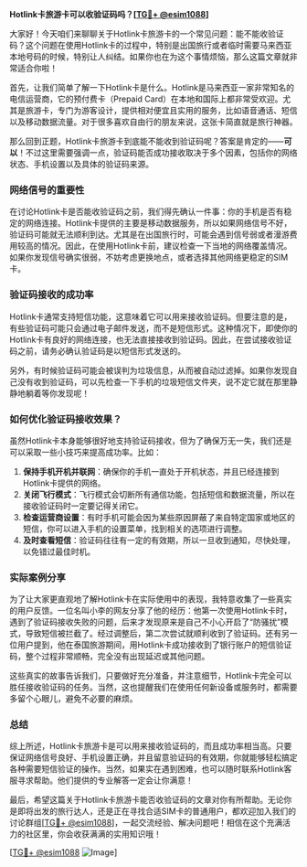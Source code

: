 **Hotlink卡旅游卡可以收验证码吗？[[TG💪+ @esim1088](https://t.me/s/esim1088)]**

大家好！今天咱们来聊聊关于Hotlink卡旅游卡的一个常见问题：能不能收验证码？这个问题在使用Hotlink卡的过程中，特别是出国旅行或者临时需要马来西亚本地号码的时候，特别让人纠结。如果你也在为这个事情烦恼，那么这篇文章就非常适合你啦！

首先，让我们简单了解一下Hotlink卡是什么。Hotlink是马来西亚一家非常知名的电信运营商，它的预付费卡（Prepaid Card）在本地和国际上都非常受欢迎。尤其是旅游卡，专门为游客设计，提供相对便宜且实用的服务，比如语音通话、短信以及移动数据流量。对于很多喜欢自由行的朋友来说，这张卡简直就是旅行神器。

那么回到正题，Hotlink卡旅游卡到底能不能收到验证码呢？答案是肯定的——**可以**！不过这里需要强调一点，验证码能否成功接收取决于多个因素，包括你的网络状态、手机设置以及具体的验证码来源。

### 网络信号的重要性

在讨论Hotlink卡是否能收验证码之前，我们得先确认一件事：你的手机是否有稳定的网络连接。Hotlink卡提供的主要是移动数据服务，所以如果网络信号不好，验证码可能就无法顺利到达。尤其是在出国旅行时，可能会遇到信号弱或者漫游费用较高的情况。因此，在使用Hotlink卡前，建议检查一下当地的网络覆盖情况。如果你发现信号确实很弱，不妨考虑更换地点，或者选择其他网络更稳定的SIM卡。

### 验证码接收的成功率

Hotlink卡通常支持短信功能，这意味着它可以用来接收验证码。但要注意的是，有些验证码可能只会通过电子邮件发送，而不是短信形式。这种情况下，即使你的Hotlink卡有良好的网络连接，也无法直接接收到验证码。因此，在尝试接收验证码之前，请务必确认验证码是以短信形式发送的。

另外，有时候验证码可能会被误判为垃圾信息，从而被自动过滤掉。如果你发现自己没有收到验证码，可以先检查一下手机的垃圾短信文件夹，说不定它就在那里静静地躺着等你发现呢！

### 如何优化验证码接收效果？

虽然Hotlink卡本身能够很好地支持验证码接收，但为了确保万无一失，我们还是可以采取一些小技巧来提高成功率。比如：

1. **保持手机开机并联网**：确保你的手机一直处于开机状态，并且已经连接到Hotlink卡提供的网络。
2. **关闭飞行模式**：飞行模式会切断所有通信功能，包括短信和数据流量，所以在接收验证码时一定要记得关闭它。
3. **检查运营商设置**：有时手机可能会因为某些原因屏蔽了来自特定国家或地区的短信，你可以进入手机的设置菜单，找到相关的选项进行调整。
4. **及时查看短信**：验证码往往有一定的有效期，所以一旦收到通知，尽快处理，以免错过最佳时机。

### 实际案例分享

为了让大家更直观地了解Hotlink卡在实际使用中的表现，我特意收集了一些真实的用户反馈。一位名叫小李的网友分享了他的经历：他第一次使用Hotlink卡时，遇到了验证码接收失败的问题，后来才发现原来是自己不小心开启了“防骚扰”模式，导致短信被拦截了。经过调整后，第二次尝试就顺利收到了验证码。还有另一位用户提到，他在泰国旅游期间，用Hotlink卡成功接收到了银行账户的短信验证码，整个过程非常顺畅，完全没有出现延迟或其他问题。

这些真实的故事告诉我们，只要做好充分准备，并注意细节，Hotlink卡完全可以胜任接收验证码的任务。当然，这也提醒我们在使用任何新设备或服务时，都需要多留个心眼儿，避免不必要的麻烦。

### 总结

综上所述，Hotlink卡旅游卡是可以用来接收验证码的，而且成功率相当高。只要保证网络信号良好、手机设置正确，并且留意验证码的有效期，你就能够轻松搞定各种需要短信验证的操作。当然，如果实在遇到困难，也可以随时联系Hotlink客服寻求帮助。他们提供的专业解答一定会让你满意！

最后，希望这篇关于Hotlink卡旅游卡能否收验证码的文章对你有所帮助。无论你是即将出发的旅行达人，还是正在寻找合适SIM卡的普通用户，都欢迎加入我们的讨论群组[[TG💪+ @esim1088](https://t.me/s/esim1088)]，一起交流经验、解决问题吧！相信在这个充满活力的社区里，你会收获满满的实用知识哦！

[[TG💪+ @esim1088](https://t.me/s/esim1088) ![Image](https://i.postimg.cc/4NQfJmqS/Snipaste-2025-05-13-00-14-12.png)]